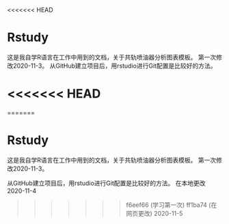 <<<<<<< HEAD
# Rstudy
这是我自学R语言在工作中用到的文档，关于共轨喷油器分析图表模板。
第一次修改2020-11-3。
从GitHub建立项目后，用rstudio进行Git配置是比较好的方法。

<<<<<<< HEAD
=======
=======
# Rstudy
这是我自学R语言在工作中用到的文档，关于共轨喷油器分析图表模板。
第一次修改2020-11-3。

从GitHub建立项目后，用rstudio进行Git配置是比较好的方法。
在本地更改2020-11-4
>>>>>>> f6eef66 (学习第一次)
>>>>>>> ff1ba74 (在网页更改)
2020-11-5